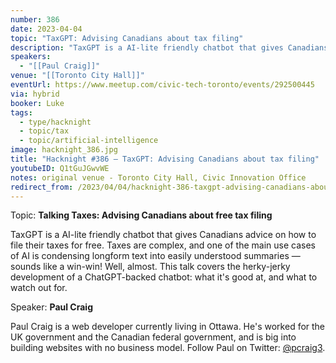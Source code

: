 ```yaml
---
number: 386
date: 2023-04-04
topic: "TaxGPT: Advising Canadians about tax filing"
description: "TaxGPT is a AI-lite friendly chatbot that gives Canadians advice on how to file their taxes for free. Taxes are complex, and one of the main use cases of AI is condensing longform text into easily understood summaries — sounds like a win-win! Well, almost. This talk covers the herky-jerky development of a ChatGPT-backed chatbot: what it's good at, and what to watch out for."
speakers:
  - "[[Paul Craig]]"
venue: "[[Toronto City Hall]]"
eventUrl: https://www.meetup.com/civic-tech-toronto/events/292500445
via: hybrid
booker: Luke
tags:
  - type/hacknight
  - topic/tax
  - topic/artificial-intelligence
image: hacknight_386.jpg
title: "Hacknight #386 – TaxGPT: Advising Canadians about tax filing"
youtubeID: Q1tGuJGwvWE
notes: original venue - Toronto City Hall, Civic Innovation Office
redirect_from: /2023/04/04/hacknight-386-taxgpt-advising-canadians-about-tax-filing-with-paul-craig/
---
```

Topic: **Talking Taxes: Advising Canadians about free tax filing**

TaxGPT is a AI-lite friendly chatbot that gives Canadians advice on how to file their taxes for free. Taxes are complex, and one of the main use cases of AI is condensing longform text into easily understood summaries — sounds like a win-win! Well, almost. This talk covers the herky-jerky development of a ChatGPT-backed chatbot: what it's good at, and what to watch out for.

Speaker: **Paul Craig**

Paul Craig is a web developer currently living in Ottawa. He's worked for the UK government and the Canadian federal government, and is big into building websites with no business model. Follow Paul on Twitter: [@pcraig3](https://twitter.com/pcraig3).
